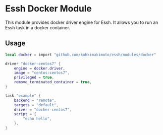 # Essh Docker Module

This module provides docker driver engine for Essh.
It allows you to run an Essh task in a docker container.

## Usage

```lua
local docker = import "github.com/kohkimakimoto/essh/modules/docker"

driver "docker-centos7" {
    engine = docker.driver,
    image = "centos:centos7",
    privileged = true,
    remove_terminated_container = true,
}

task "example" {
    backend = "remote",
    targets = "default",
    driver = "docker-centos7",
    script = {
        "echo hello",
    },
}
```
